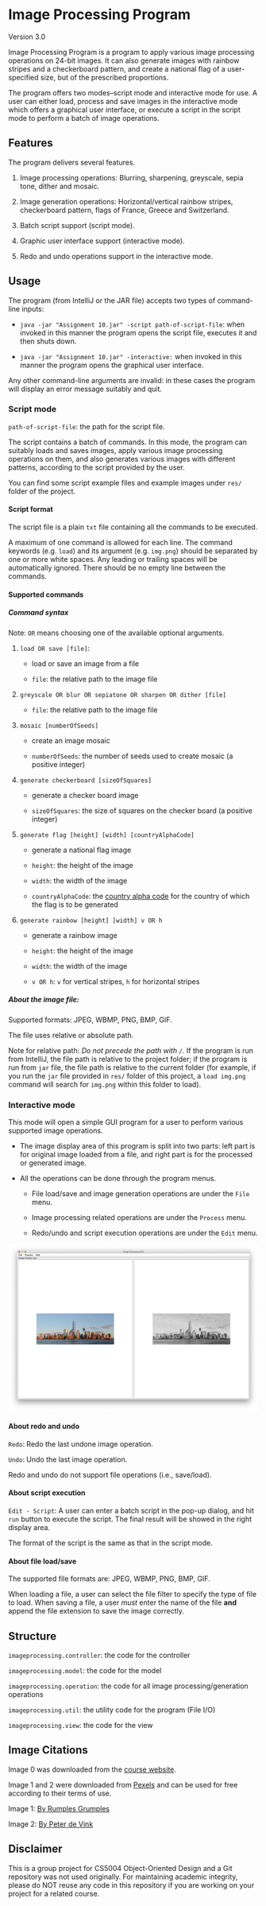 # Image Processing Program

Version 3.0

Image Processing Program is a program to apply various image processing operations on 24-bit images. 
It can also generate images with rainbow stripes and a checkerboard pattern, and create a 
national flag of a user-specified size, but of the prescribed proportions.

The program offers two modes–script mode and interactive mode for use. A user can either load, 
process and save images in the interactive mode which offers a graphical user interface, or
execute a script in the script mode to perform a batch of image operations.

## Features

The program delivers several features.  

1. Image processing operations: Blurring, sharpening, greyscale, sepia tone, dither and mosaic.

2. Image generation operations: Horizontal/vertical rainbow stripes, checkerboard pattern, 
flags of France, Greece and Switzerland.

3. Batch script support (script mode).

4. Graphic user interface support (interactive mode).

5. Redo and undo operations support in the interactive mode.

## Usage

The program (from IntelliJ or the JAR file) accepts two types of command-line inputs:

- `java -jar "Assignment 10.jar" -script path-of-script-file`: when invoked in this manner the 
program opens the script file, executes it and then shuts down.

- `java -jar "Assignment 10.jar" -interactive:` when invoked in this manner the program opens the 
graphical user interface.

Any other command-line arguments are invalid: in these cases the program will display an error 
message suitably and quit.

### Script mode

`path-of-script-file`: the path for the script file.

The script contains a batch of commands. In this mode, the program can suitably loads and saves 
images, apply various image processing operations on them, and also generates various images with 
different patterns, according to the script provided by the user. 

You can find some script example files and example images under `res/` folder of the project.

#### Script format

The script file is a plain `txt` file containing all the commands to be executed. 

A maximum of one command is allowed for each line. The command keywords (e.g. `load`) and its 
argument (e.g. `img.png`) should be separated by one or more white spaces. Any leading or trailing 
spaces will be automatically ignored. There should be no empty line between the commands.

#### Supported commands

##### Command syntax

Note: `OR` means choosing one of the available optional arguments.

1. `load OR save [file]`:

   - load or save an image from a file
   
   - `file`: the relative path to the image file

2. `greyscale OR blur OR sepiatone OR sharpen OR dither [file]`

   - `file`: the relative path to the image file

3. `mosaic [numberOfSeeds]`

   - create an image mosaic
   
   - `numberOfSeeds`: the number of seeds used to create mosaic (a positive integer)

4. `generate checkerboard [sizeOfSquares]`
  
   - generate a checker board image
   
   - `sizeOfSquares`: the size of squares on the checker board (a positive integer)

5. `generate flag [height] [width] [countryAlphaCode]`

   - generate a national flag image
   
   - `height`: the height of the image
   
   - `width`: the width of the image
   
   - `countryAlphaCode`: the [country alpha code](https://countrycode.org) for the country of which 
   the flag is to be generated

6. `generate rainbow [height] [width] v OR h`

   - generate a rainbow image
   
   - `height`: the height of the image
     
   - `width`: the width of the image
   
   - `v OR h`: `v` for vertical stripes, `h` for horizontal stripes

##### About the image file:

Supported formats: JPEG, WBMP, PNG, BMP, GIF.

The file uses relative or absolute path.

Note for relative path: *Do not precede the path with `/`.* If the program is run from IntelliJ, 
the file path is relative to the project folder; if the program is run from `jar` file, the file 
path is relative to the current folder (for example, if you run the `jar` file provided in `res/` 
folder of this project, a `load img.png` command will search for `img.png` within this folder to 
load). 

### Interactive mode

This mode will open a simple GUI program for a user to perform various supported image
operations. 

- The image display area of this program is split into two parts: left part is for original image 
loaded from a file, and right part is for the processed or generated image.

- All the operations can be done through the program menus.

    - File load/save and image generation operations are under the `File` menu.

    - Image processing related operations are under the `Process` menu.
    
    - Redo/undo and script execution operations are under the `Edit` menu.
    

![Screen Shot](ScreenShot.png)
#### About redo and undo

`Redo`: Redo the last undone image operation.

`Undo`: Undo the last image operation.

Redo and undo do not support file operations (i.e., save/load).

#### About script execution

`Edit - Script`: A user can enter a batch script in the pop-up dialog, and hit `run` button to
execute the script. The final result will be showed in the right display area.

The format of the script is the same as that in the script mode.

#### About file load/save

The supported file formats are: JPEG, WBMP, PNG, BMP, GIF.

When loading a file, a user can select the file filter to specify the type of file to load.
When saving a file, a user *must* enter the name of the file **and** append the file extension to 
save the image correctly.  

## Structure

`imageprocessing.controller`: the code for the controller

`imageprocessing.model`: the code for the model

`imageprocessing.operation`: the code for all image processing/generation operations

`imageprocessing.util`: the utility code for the program (File I/O)

`imageprocessing.view`: the code for the view

## Image Citations

Image 0 was downloaded from the 
[course website](https://course.ccs.neu.edu/cs5004/).

Image 1 and 2 were downloaded from [Pexels](https://www.pexels.com/) and can be used for free 
according to their terms of use.

Image 1: 
[By Rumples Grumples](https://www.pexels.com/photo/photo-of-tractor-on-fields-1033716/)

Image 2:
[By Peter de Vink](https://www.pexels.com/photo/photography-of-airplane-near-mountain-849534/)

## Disclaimer

This is a group project for CS5004 Object-Oriented Design and a Git repository was not used originally. For maintaining academic integrity, please do NOT reuse any code in this repository if you are working on your project for a related course.
